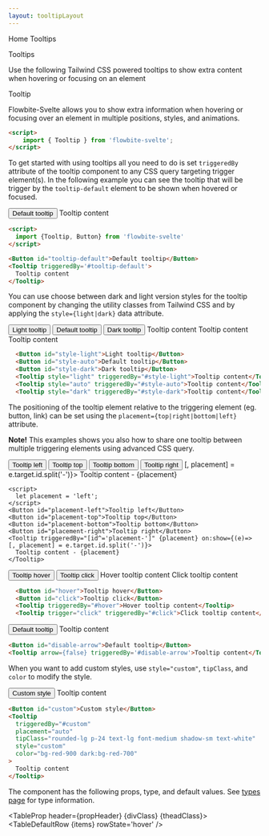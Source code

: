 ```yaml
---
layout: tooltipLayout
---
```


<script>
  import { Htwo, ExampleDiv, GitHubSource, CompoDescription, TableProp, TableDefaultRow} from '../utils'
  import { Tooltip, Button, Breadcrumb, BreadcrumbItem, Heading } from '$lib'

  import componentProps from '../props/Tooltip.json'
  // Props table
  let items = componentProps.props
  let propHeader = ['Name', 'Type', 'Default']

  let divClass='w-full relative overflow-x-auto shadow-md sm:rounded-lg py-4'
  let theadClass ='text-xs text-gray-700 uppercase bg-gray-50 dark:bg-gray-700 dark:text-white'

  let style = 'dark';
  let placement = 'top';
</script>

<Breadcrumb class="pb-8">
  <BreadcrumbItem href="/" home >Home</BreadcrumbItem>
  <BreadcrumbItem>Tooltips</BreadcrumbItem>
</Breadcrumb>

<Heading class="mb-2" tag="h1" customSize="text-3xl">Tooltips</Heading>

<CompoDescription>Use the following Tailwind CSS powered tooltips to show extra content when hovering or focusing on an element</CompoDescription>

<ExampleDiv>
<GitHubSource href="tooltips/Tooltip.svelte">Tooltip</GitHubSource>
</ExampleDiv>

Flowbite-Svelte allows you to show extra information when hovering or focusing over an element in multiple positions, styles, and animations.

<Htwo label="Setup" />

```html
<script>
	import { Tooltip } from 'flowbite-svelte';
</script>
```

<Htwo label="Default tooltip example" />

To get started with using tooltips all you need to do is set `triggeredBy` attribute of the tooltip component to any CSS query targeting trigger element(s). In the following example you can see the tooltip that will be trigger by the `tooltip-default` element to be shown when hovered or focused.

<ExampleDiv class="flex items-end gap-2 h-32">
  <Button id="tooltip-default">Default tooltip</Button>
  <Tooltip triggeredBy='#tooltip-default'>
    Tooltip content
  </Tooltip>
</ExampleDiv>

```html
<script>
  import {Tooltip, Button} from 'flowbite-svelte'
</script>

<Button id="tooltip-default">Default tooltip</Button>
<Tooltip triggeredBy='#tooltip-default'>
  Tooltip content
</Tooltip>
```

<Htwo label="Tooltip styles" />

You can use choose between dark and light version styles for the tooltip component by changing the utility classes from Tailwind CSS and by applying the `style={light|dark}` data attribute.

<ExampleDiv class="flex items-end gap-2 h-32">
  <Button id="style-light">Light tooltip</Button>
  <Button id="style-auto">Default tooltip</Button>
  <Button id="style-dark">Dark tooltip</Button>
  <Tooltip style="light" triggeredBy="#style-light">Tooltip content</Tooltip>
  <Tooltip style="auto" triggeredBy="#style-auto">Tooltip content</Tooltip>
  <Tooltip style="dark" triggeredBy="#style-dark">Tooltip content</Tooltip>
</ExampleDiv>

```html
  <Button id="style-light">Light tooltip</Button>
  <Button id="style-auto">Default tooltip</Button>
  <Button id="style-dark">Dark tooltip</Button>
  <Tooltip style="light" triggeredBy="#style-light">Tooltip content</Tooltip>
  <Tooltip style="auto" triggeredBy="#style-auto">Tooltip content</Tooltip>
  <Tooltip style="dark" triggeredBy="#style-dark">Tooltip content</Tooltip>
```

<Htwo label="Placement" />

The positioning of the tooltip element relative to the triggering element (eg. button, link) can be set using the `placement={top|right|bottom|left}` attribute.

**Note!** This examples shows you also how to share one tooltip between multiple triggering elements using advanced CSS query.

<ExampleDiv class="flex items-center gap-2 h-36">
  <Button id="placement-left">Tooltip left</Button>
  <Button id="placement-top">Tooltip top</Button>
  <Button id="placement-bottom">Tooltip bottom</Button>
  <Button id="placement-right">Tooltip right</Button>
  <Tooltip triggeredBy="[id^='placement-']" {placement} on:show={(e)=> [, placement] = e.target.id.split('-')}>
    Tooltip content - {placement}
  </Tooltip>
</ExampleDiv>

```svelte
<script>
  let placement = 'left';
</script>
<Button id="placement-left">Tooltip left</Button>
<Button id="placement-top">Tooltip top</Button>
<Button id="placement-bottom">Tooltip bottom</Button>
<Button id="placement-right">Tooltip right</Button>
<Tooltip triggeredBy="[id^='placement-']" {placement} on:show={(e)=> [, placement] = e.target.id.split('-')}>
  Tooltip content - {placement}
</Tooltip>
```

<Htwo label="Triggering" />

<ExampleDiv class="flex items-end gap-2 h-32">
  <Button id="hover">Tooltip hover</Button>
  <Button id="click">Tooltip click</Button>
  <Tooltip triggeredBy="#hover">Hover tooltip content</Tooltip>
  <Tooltip trigger="click" triggeredBy="#click">Click tooltip content</Tooltip>
</ExampleDiv>

```html
  <Button id="hover">Tooltip hover</Button>
  <Button id="click">Tooltip click</Button>
  <Tooltip triggeredBy="#hover">Hover tooltip content</Tooltip>
  <Tooltip trigger="click" triggeredBy="#click">Click tooltip content</Tooltip>
```

<Htwo label="Disable arrow" />

<ExampleDiv class="flex items-end gap-2 h-32">
  <Button id="disable-arrow">Default tooltip</Button>
  <Tooltip arrow={false} triggeredBy='#disable-arrow'>Tooltip content</Tooltip>
</ExampleDiv>

```html
<Button id="disable-arrow">Default tooltip</Button>
<Tooltip arrow={false} triggeredBy='#disable-arrow'>Tooltip content</Tooltip>
```

<Htwo label="Custom style" />

When you want to add custom styles, use `style="custom"`, `tipClass`, and `color` to modify the style.

<ExampleDiv class="flex items-center gap-2 h-64">
	<Button id="custom">Custom style</Button>
  <Tooltip
    triggeredBy="#custom"
		placement="auto"
		style="custom"
    tipClass=""
		class="p-24 text-lg font-medium text-white"
    color='green'
	>
		Tooltip content
	</Tooltip>
</ExampleDiv>

```html
<Button id="custom">Custom style</Button>
<Tooltip
  triggeredBy="#custom"
  placement="auto"
  tipClass="rounded-lg p-24 text-lg font-medium shadow-sm text-white"
  style="custom"
  color="bg-red-900 dark:bg-red-700"
>
  Tooltip content
</Tooltip>
```

<Htwo label="Props" />

<p>The component has the following props, type, and default values. See <a href="/pages/types">types 
 page</a> for type information.</p>

<TableProp header={propHeader} {divClass} {theadClass}>
  <TableDefaultRow {items} rowState='hover' />
</TableProp>